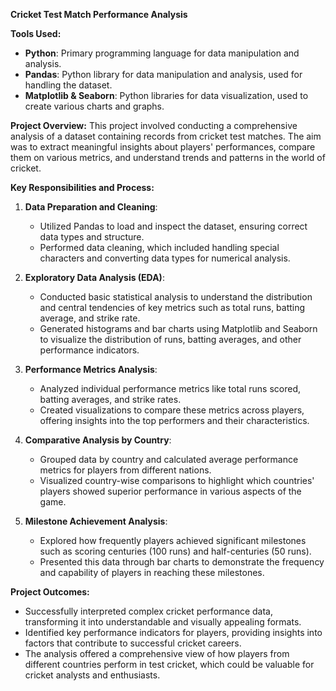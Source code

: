 **Cricket Test Match Performance Analysis**

**Tools Used:**
- **Python**: Primary programming language for data manipulation and analysis.
- **Pandas**: Python library for data manipulation and analysis, used for handling the dataset.
- **Matplotlib & Seaborn**: Python libraries for data visualization, used to create various charts and graphs.

**Project Overview:**
This project involved conducting a comprehensive analysis of a dataset containing records from cricket test matches. The aim was to extract meaningful insights about players' performances, compare them on various metrics, and understand trends and patterns in the world of cricket. 

**Key Responsibilities and Process:**

1. **Data Preparation and Cleaning**:
   - Utilized Pandas to load and inspect the dataset, ensuring correct data types and structure.
   - Performed data cleaning, which included handling special characters and converting data types for numerical analysis.

2. **Exploratory Data Analysis (EDA)**:
   - Conducted basic statistical analysis to understand the distribution and central tendencies of key metrics such as total runs, batting average, and strike rate.
   - Generated histograms and bar charts using Matplotlib and Seaborn to visualize the distribution of runs, batting averages, and other performance indicators.

3. **Performance Metrics Analysis**:
   - Analyzed individual performance metrics like total runs scored, batting averages, and strike rates.
   - Created visualizations to compare these metrics across players, offering insights into the top performers and their characteristics.

4. **Comparative Analysis by Country**:
   - Grouped data by country and calculated average performance metrics for players from different nations.
   - Visualized country-wise comparisons to highlight which countries' players showed superior performance in various aspects of the game.

5. **Milestone Achievement Analysis**:
   - Explored how frequently players achieved significant milestones such as scoring centuries (100 runs) and half-centuries (50 runs).
   - Presented this data through bar charts to demonstrate the frequency and capability of players in reaching these milestones.

**Project Outcomes:**
- Successfully interpreted complex cricket performance data, transforming it into understandable and visually appealing formats.
- Identified key performance indicators for players, providing insights into factors that contribute to successful cricket careers.
- The analysis offered a comprehensive view of how players from different countries perform in test cricket, which could be valuable for cricket analysts and enthusiasts.


